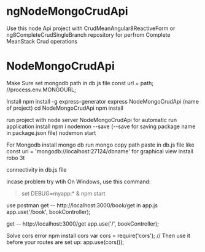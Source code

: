 # ngNodeMongoCrudApi
Use this node Api project with CrudMeanAngular8ReactiveForm or ng8CompleteCrudSingleBranch repository for perfrom Complete MeanStack Crud operations

# NodeMongoCrudApi

Make Sure set mongodb path in db.js file
const url = path; //process.env.MONGOURL;  

Install npm install -g express-generator
	express NodeMongoCrudApi (name of project)
	cd NodeMongoCrudApi
	npm install
	
run project with node server NodeMongoCrudApi 
for automatic run application install npm i nodemon --save (--save for saving package name in package.json file)
	nodemon start


For Mongodb 
install mongo db
run mongo
copy path paste in db.js file like  const uri = 'mongodb://localhost:27124/dbname'
for graphical view install robo 3t

connectivity in db.js file

incase problem try wtih On Windows, use this command:

> set DEBUG=myapp:* & npm start


use postman
get -- http://localhost:3000/book/get
in app.js 
app.use('/book', bookController);

get -- http://localhost:3000/get
app.use('/', bookController);

Solve cors error 
npm install cors
var cors = require('cors');
// Then use it before your routes are set up:
app.use(cors());

